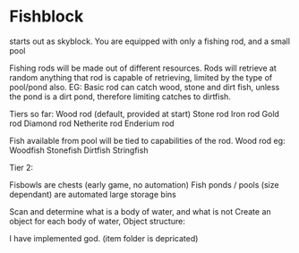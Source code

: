 # Fishblock

starts out as skyblock.  You are equipped with only a fishing rod, and a small pool

Fishing rods will be made out of different resources.  Rods will retrieve at random anything that rod is capable of retrieving, limited by the type of pool/pond also.
EG: Basic rod can catch wood, stone and dirt fish, unless the pond is a dirt pond, therefore limiting catches to dirtfish.

Tiers so far:
Wood rod (default, provided at start)
Stone rod
Iron rod
Gold rod
Diamond rod
Netherite rod
Enderium rod


Fish available from pool will be tied to capabilities of the rod.  Wood rod eg:
Woodfish
Stonefish
Dirtfish
Stringfish

Tier 2: 


Fisbowls are chests (early game, no automation)
Fish ponds / pools (size dependant) are automated large storage bins


Scan and determine what is a body of water, and what is not
Create an object for each body of water, Object structure:

I have implemented god. (item folder is depricated)